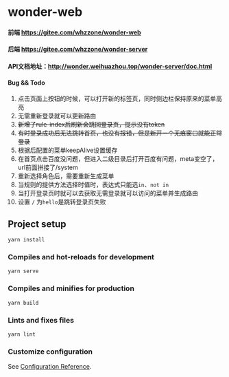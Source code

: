 # wonder-web

#### 前端 https://gitee.com/whzzone/wonder-web

#### 后端 https://gitee.com/whzzone/wonder-server

#### API文档地址：http://wonder.weihuazhou.top/wonder-server/doc.html

#### Bug && Todo
1. 点击页面上按钮的时候，可以打开新的标签页，同时侧边栏保持原来的菜单高亮
2. 无需重新登录就可以更新路由
3. ~~新增了rule-index后刷新会跳回登录页，提示没有token~~
4. ~~有时登录成功后无法跳转首页，也没有报错，但是新开一个无痕窗口就能正常登录~~
5. 根据后配置的菜单keepAlive设置缓存
6. 在首页点击百度没问题，但进入二级目录后打开百度有问题，meta变空了，url前面拼接了/system
7. 重新选择角色后，需要重新生成菜单
8. 当规则的提供方法选择时值时，表达式只能选`in`、`not in`
9. 当打开登录页时就可以去获取无需登录就可以访问的菜单并生成路由
10. 设置 `/` 为`hello`是跳转登录页失败

## Project setup
```
yarn install
```

### Compiles and hot-reloads for development
```
yarn serve
```

### Compiles and minifies for production
```
yarn build
```

### Lints and fixes files
```
yarn lint
```

### Customize configuration
See [Configuration Reference](https://cli.vuejs.org/config/).
